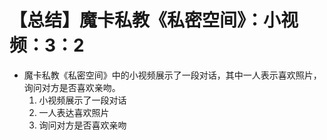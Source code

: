 # 【总结】魔卡私教《私密空间》：小视频：3：2

-   魔卡私教《私密空间》中的小视频展示了一段对话，其中一人表示喜欢照片，询问对方是否喜欢亲吻。
    1.  小视频展示了一段对话
    2.  一人表达喜欢照片
    3.  询问对方是否喜欢亲吻